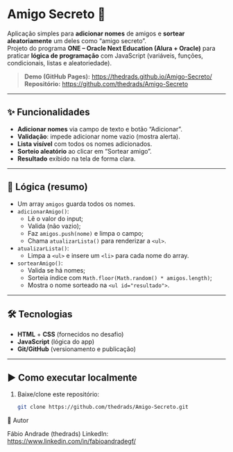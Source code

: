 # Amigo Secreto 🎁

Aplicação simples para **adicionar nomes** de amigos e **sortear aleatoriamente** um deles como “amigo secreto”.  
Projeto do programa **ONE – Oracle Next Education (Alura + Oracle)** para praticar **lógica de programação** com JavaScript (variáveis, funções, condicionais, listas e aleatoriedade).

> **Demo (GitHub Pages):** https://thedrads.github.io/Amigo-Secreto/  
> **Repositório:** https://github.com/thedrads/Amigo-Secreto

---

## ✨ Funcionalidades

- **Adicionar nomes** via campo de texto e botão “Adicionar”.
- **Validação**: impede adicionar nome vazio (mostra alerta).
- **Lista visível** com todos os nomes adicionados.
- **Sorteio aleatório** ao clicar em “Sortear amigo”.
- **Resultado** exibido na tela de forma clara.

---

## 🧠 Lógica (resumo)

- Um array `amigos` guarda todos os nomes.
- `adicionarAmigo()`:
  - Lê o valor do input;
  - Valida (não vazio);
  - Faz `amigos.push(nome)` e limpa o campo;
  - Chama `atualizarLista()` para renderizar a `<ul>`.
- `atualizarLista()`:
  - Limpa a `<ul>` e insere um `<li>` para cada nome do array.
- `sortearAmigo()`:
  - Valida se há nomes;
  - Sorteia índice com `Math.floor(Math.random() * amigos.length)`;
  - Mostra o nome sorteado na `<ul id="resultado">`.

---

## 🛠️ Tecnologias

- **HTML** + **CSS** (fornecidos no desafio)
- **JavaScript** (lógica do app)
- **Git/GitHub** (versionamento e publicação)

---

## ▶️ Como executar localmente

1. Baixe/clon​e este repositório:
   ```bash
   git clone https://github.com/thedrads/Amigo-Secreto.git

👤 Autor

Fábio Andrade (thedrads)
LinkedIn: https://www.linkedin.com/in/fabioandradegf/

